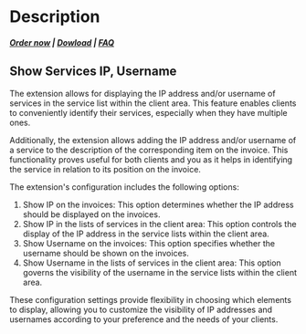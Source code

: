 # Description

#####  [Order now](https://puqcloud.com/whmcs-addon-puq-customization.php) | [Dowload](https://download.puqcloud.com/WHMCS/addons/PUQ-Customization/) | [FAQ](https://faq.puqcloud.com/)

## Show Services IP, Username

The extension allows for displaying the IP address and/or username of services in the service list within the client area. This feature enables clients to conveniently identify their services, especially when they have multiple ones.

Additionally, the extension allows adding the IP address and/or username of a service to the description of the corresponding item on the invoice. This functionality proves useful for both clients and you as it helps in identifying the service in relation to its position on the invoice.

The extension's configuration includes the following options:

1. Show IP on the invoices: This option determines whether the IP address should be displayed on the invoices.
2. Show IP in the lists of services in the client area: This option controls the display of the IP address in the service lists within the client area.
3. Show Username on the invoices: This option specifies whether the username should be shown on the invoices.
4. Show Username in the lists of services in the client area: This option governs the visibility of the username in the service lists within the client area.

These configuration settings provide flexibility in choosing which elements to display, allowing you to customize the visibility of IP addresses and usernames according to your preference and the needs of your clients.
